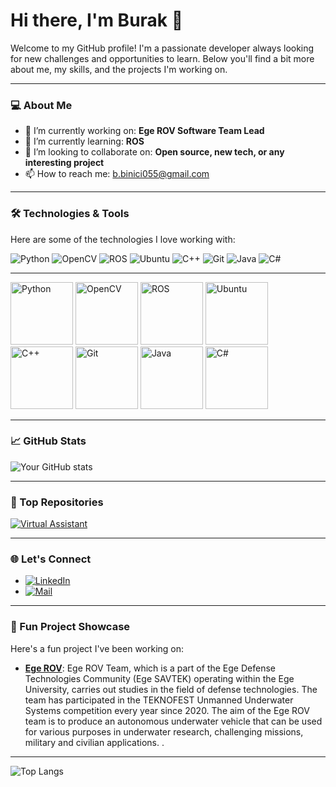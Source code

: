# Hi there, I'm Burak 👋

Welcome to my GitHub profile! I'm a passionate developer always looking for new challenges and opportunities to learn. Below you'll find a bit more about me, my skills, and the projects I'm working on.

---

### 💻 About Me

- 🔭 I’m currently working on: **Ege ROV Software Team Lead**
- 🌱 I’m currently learning: **ROS**
- 👯 I’m looking to collaborate on: **Open source, new tech, or any interesting project**
- 📫 How to reach me: b.binici055@gmail.com

---

### 🛠️ Technologies & Tools

Here are some of the technologies I love working with:

![Python](https://img.shields.io/badge/Python-3670A0?style=for-the-badge&logo=python&logoColor=ffdd54)
![OpenCV](https://img.shields.io/badge/OpenCV-27338e?style=for-the-badge&logo=OpenCV&logoColor=white)
![ROS](https://img.shields.io/badge/ROS-22314E?style=for-the-badge&logo=ros&logoColor=white)
![Ubuntu](https://img.shields.io/badge/Ubuntu-E95420?style=for-the-badge&logo=ubuntu&logoColor=white)
![C++](https://img.shields.io/badge/C++-00599C?style=for-the-badge&logo=cplusplus&logoColor=white)
![Git](https://img.shields.io/badge/Git-F05032?style=for-the-badge&logo=git&logoColor=white)
![Java](https://img.shields.io/badge/Java-ED8B00?style=for-the-badge&logo=java&logoColor=white)
![C#](https://img.shields.io/badge/C%23-239120?style=for-the-badge&logo=c-sharp&logoColor=white)

---

<img src="https://img.shields.io/badge/Python-3670A0?style=for-the-badge&logo=python&logoColor=ffdd54" alt="Python" width="100"/>
<img src="https://img.shields.io/badge/OpenCV-27338e?style=for-the-badge&logo=OpenCV&logoColor=white" alt="OpenCV" width="100"/>
<img src="https://img.shields.io/badge/ROS-22314E?style=for-the-badge&logo=ros&logoColor=white" alt="ROS" width="100"/>
<img src="https://img.shields.io/badge/Ubuntu-E95420?style=for-the-badge&logo=ubuntu&logoColor=white" alt="Ubuntu" width="100"/>
<img src="https://img.shields.io/badge/C++-00599C?style=for-the-badge&logo=cplusplus&logoColor=white" alt="C++" width="100"/>
<img src="https://img.shields.io/badge/Git-F05032?style=for-the-badge&logo=git&logoColor=white" alt="Git" width="100"/>
<img src="https://img.shields.io/badge/Java-ED8B00?style=for-the-badge&logo=java&logoColor=white" alt="Java" width="100"/>
<img src="https://img.shields.io/badge/C%23-239120?style=for-the-badge&logo=c-sharp&logoColor=white" alt="C#" width="100"/>


---

### 📈 GitHub Stats

![Your GitHub stats](https://github-readme-stats.vercel.app/api?username=BurakBinici&show_icons=true&theme=radical)

---

### 🌟 Top Repositories

[![Virtual Assistant](https://github-readme-stats.vercel.app/api/pin/?username=BurakBinici&repo=VirtualAssistant&theme=radical)](https://github.com/BurakBinici/VirtualAssistant)

---

### 🌐 Let's Connect

- [![LinkedIn](https://img.shields.io/badge/LinkedIn-0077B5?style=for-the-badge&logo=linkedin&logoColor=white)](https://www.linkedin.com/in/burak-binici)
- [![Mail](https://img.shields.io/badge/Email-D14836?style=for-the-badge&logo=gmail&logoColor=white)](mailto:b.binici055@gmail.com)

---

### 🎨 Fun Project Showcase

Here's a fun project I've been working on:

- **[Ege ROV](https://github.com/BurakBinici/EgeROV)**: Ege ROV Team, which is a part of the Ege Defense Technologies Community (Ege SAVTEK) operating within the Ege University, carries out studies in the field of defense technologies. The team has participated in the TEKNOFEST Unmanned Underwater Systems competition every year since 2020. The aim of the Ege ROV team is to produce an autonomous underwater vehicle that can be used for various purposes in underwater research, challenging missions, military and civilian applications. .

---

![Top Langs](https://github-readme-stats.vercel.app/api/top-langs/?username=BurakBinici&hide_progress=true)

